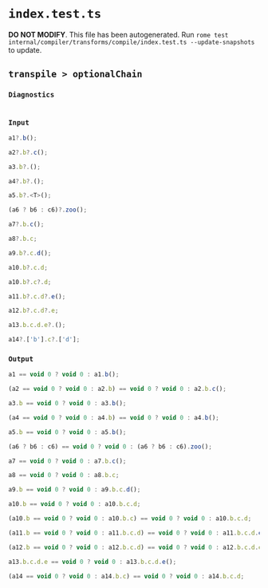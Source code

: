 # `index.test.ts`

**DO NOT MODIFY**. This file has been autogenerated. Run `rome test internal/compiler/transforms/compile/index.test.ts --update-snapshots` to update.

## `transpile > optionalChain`

### `Diagnostics`

```

```

### `Input`

```js
a1?.b();

a2?.b?.c();

a3.b?.();

a4?.b?.();

a5.b?.<T>();

(a6 ? b6 : c6)?.zoo();

a7?.b.c();

a8?.b.c;

a9.b?.c.d();

a10.b?.c.d;

a10.b?.c?.d;

a11.b?.c.d?.e();

a12.b?.c.d?.e;

a13.b.c.d.e?.();

a14?.['b'].c?.['d'];

```

### `Output`

```js
a1 == void 0 ? void 0 : a1.b();

(a2 == void 0 ? void 0 : a2.b) == void 0 ? void 0 : a2.b.c();

a3.b == void 0 ? void 0 : a3.b();

(a4 == void 0 ? void 0 : a4.b) == void 0 ? void 0 : a4.b();

a5.b == void 0 ? void 0 : a5.b();

(a6 ? b6 : c6) == void 0 ? void 0 : (a6 ? b6 : c6).zoo();

a7 == void 0 ? void 0 : a7.b.c();

a8 == void 0 ? void 0 : a8.b.c;

a9.b == void 0 ? void 0 : a9.b.c.d();

a10.b == void 0 ? void 0 : a10.b.c.d;

(a10.b == void 0 ? void 0 : a10.b.c) == void 0 ? void 0 : a10.b.c.d;

(a11.b == void 0 ? void 0 : a11.b.c.d) == void 0 ? void 0 : a11.b.c.d.e();

(a12.b == void 0 ? void 0 : a12.b.c.d) == void 0 ? void 0 : a12.b.c.d.e;

a13.b.c.d.e == void 0 ? void 0 : a13.b.c.d.e();

(a14 == void 0 ? void 0 : a14.b.c) == void 0 ? void 0 : a14.b.c.d;

```

